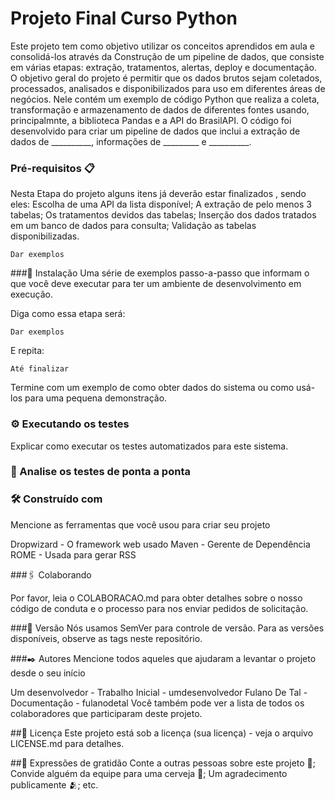 # Projeto Final Curso Python
Este projeto tem como objetivo utilizar os conceitos aprendidos em aula e consolidá-los através da Construção de um pipeline de dados, que consiste em várias etapas: extração, tratamentos, alertas, deploy e documentação. O objetivo geral do projeto é permitir que os dados brutos sejam coletados, processados, analisados e disponibilizados para uso em diferentes áreas de negócios.
Nele contém um exemplo de código Python que realiza a coleta, transformação e armazenamento de dados de diferentes fontes usando, principalmnte, a biblioteca Pandas e a API do BrasilAPI.
O código foi desenvolvido para criar um pipeline de dados que inclui a extração de dados de __________, informações de _________ e __________.

### Pré-requisitos 📋

Nesta Etapa do projeto alguns itens já deverão estar finalizados , sendo eles: 
Escolha de uma API da lista disponível; 
A extração de pelo menos 3 tabelas;
Os tratamentos devidos das tabelas; 
Inserção dos dados tratados em um banco de dados para consulta; 
Validação as tabelas disponibilizadas. 

```
Dar exemplos
```
###🔧 Instalação
Uma série de exemplos passo-a-passo que informam o que você deve executar para ter um ambiente de desenvolvimento em execução.

Diga como essa etapa será:

```
Dar exemplos
```

E repita:

```
Até finalizar
```

Termine com um exemplo de como obter dados do sistema ou como usá-los para uma pequena demonstração.

### ⚙️ Executando os testes
Explicar como executar os testes automatizados para este sistema.

### 🔩 Analise os testes de ponta a ponta

### 🛠️ Construído com
Mencione as ferramentas que você usou para criar seu projeto

Dropwizard - O framework web usado
Maven - Gerente de Dependência
ROME - Usada para gerar RSS

###🖇️ Colaborando

Por favor, leia o COLABORACAO.md para obter detalhes sobre o nosso código de conduta e o processo para nos enviar pedidos de solicitação.

###📌 Versão
Nós usamos SemVer para controle de versão. Para as versões disponíveis, observe as tags neste repositório.

###✒️ Autores
Mencione todos aqueles que ajudaram a levantar o projeto desde o seu início

Um desenvolvedor - Trabalho Inicial - umdesenvolvedor
Fulano De Tal - Documentação - fulanodetal
Você também pode ver a lista de todos os colaboradores que participaram deste projeto.

##📄 Licença
Este projeto está sob a licença (sua licença) - veja o arquivo LICENSE.md para detalhes.

##🎁 Expressões de gratidão
Conte a outras pessoas sobre este projeto 📢;
Convide alguém da equipe para uma cerveja 🍺;
Um agradecimento publicamente 🫂;
etc.

